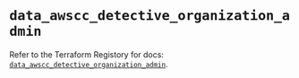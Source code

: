 # `data_awscc_detective_organization_admin`

Refer to the Terraform Registory for docs: [`data_awscc_detective_organization_admin`](https://registry.terraform.io/providers/hashicorp/awscc/0.70.0/docs/data-sources/detective_organization_admin).
